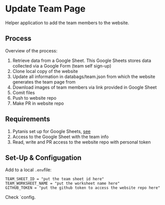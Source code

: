 # Update Team Page

Helper application to add the team members to the website.

## Process

Overview of the process:

1. Retrieve data from a Google Sheet. This Google Sheets stores data collected via a Google Form (team self sign-up)
2. Clone local copy of the website
3. Update all information in databags/team.json from which the website generates the team page from
4. Download images of team members via link provided in Google Sheet
5. Comit files
6. Push to website repo
7. Make PR in website repo


## Requirements

1. Pytanis set up for Google Sheets, [see](https://pioneershub.github.io/pytanis/latest/usage/installation/)
2. Access to the Google Sheet with the team info
3. Read, write and PR access to the website repo with personal token

 ## Set-Up & Configugation

 Add to a local `.env`file:
```text
TEAM_SHEET_ID = "put the team sheet id here"
TEAM_WORKSHEET_NAME = "put the worksheet name here"
GITHUB_TOKEN = "put the github token to access the website repo here"
```

Check `config.